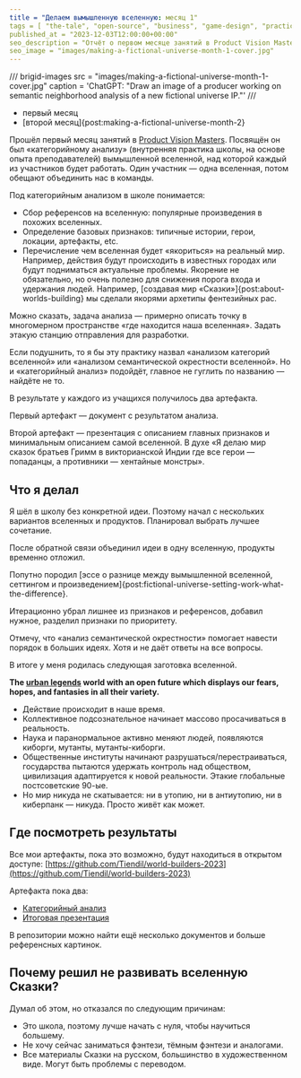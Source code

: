 ```yaml
---
title = "Делаем вымышленную вселенную: месяц 1"
tags = [ "the-tale", "open-source", "business", "game-design", "practice", "theory", "world-builders"]
published_at = "2023-12-03T12:00:00+00:00"
seo_description = "Отчёт о первом месяце занятий в Product Vision Masters — школе создания вымышленных вселенных."
seo_image = "images/making-a-fictional-universe-month-1-cover.jpg"
---
```


/// brigid-images
src = "images/making-a-fictional-universe-month-1-cover.jpg"
caption = 'ChatGPT: "Draw an image of a producer working on semantic neighborhood analysis of a new fictional universe IP."'
///


- первый месяц
- [второй месяц]{post:making-a-fictional-universe-month-2}

Прошёл первый месяц занятий в [Product Vision Masters](https://www.productvisionmasters.com/). Посвящён он был «категорийному анализу» (внутренняя практика школы, на основе опыта преподавателей) вымышленной вселенной, над которой каждый из участников будет работать. Один участник — одна вселенная, потом обещают объединить нас в команды.

<!-- more -->

Под категорийным анализом в школе понимается:

- Сбор референсов на вселенную: популярные произведения в похожих вселенных.
- Определение базовых признаков: типичные истории, герои, локации, артефакты, etc.
- Перечисление чем вселенная будет «якориться» на реальный мир. Например, действия будут происходить в известных городах или будут подниматься актуальные проблемы. Якорение не обязательно, но очень полезно для снижения порога входа и удержания людей. Например, [создавая мир «Сказки»]{post:about-worlds-building} мы сделали якорями архетипы фентезийных рас.

Можно сказать, задача анализа — примерно описать точку в многомерном пространстве «где находится наша вселенная». Задать этакую станцию отправления для разработки.

Если подушнить, то я бы эту практику назвал «анализом категорий вселенной» или «анализом семантической окрестности вселенной». Но и «категорийный анализ» подойдёт, главное не гуглить по названию — найдёте не то.

В результате у каждого из учащихся получилось два артефакта.

Первый артефакт — документ с результатом анализа.

Второй артефакт — презентация с описанием главных признаков и минимальным описанием самой вселенной. В духе «Я делаю мир сказок братьев Гримм в викторианской Индии где все герои — попаданцы, а противники — хентайные монстры».

## Что я делал

Я шёл в школу без конкретной идеи. Поэтому начал с нескольких вариантов вселенных и продуктов. Планировал выбрать лучшее сочетание.

После обратной связи объединил идеи в одну вселенную, продукты временно отложил.

Попутно породил [эссе о разнице между вымышленной вселенной, сеттингом и произведением]{post:fictional-universe-setting-work-what-the-difference}.

Итерационно убрал лишнее из признаков и референсов, добавил нужное, разделил признаки по приоритету.

Отмечу, что «анализ семантической окрестности» помогает навести порядок в больших идеях. Хотя и не даёт ответы на все вопросы.

В итоге у меня родилась следующая заготовка вселенной.

**The [urban legends](https://en.wikipedia.org/wiki/Urban_legend) world with an open future which displays our fears, hopes, and fantasies in all their variety.**

- Действие происходит в наше время.
- Коллективное подсознательное начинает массово просачиваться в реальность.
- Наука и паранормальное активно меняют людей, появляются киборги, мутанты, мутанты-киборги.
- Общественные институты начинают разрушаться/перестраиваться, государства пытаются удержать контроль над обществом, цивилизация адаптируется к новой реальности. Этакие глобальные постсоветские 90-ые.
- Но мир никуда не скатывается: ни в утопию, ни в антиутопию, ни в киберпанк — никуда. Просто живёт как может.

## Где посмотреть результаты

Все мои артефакты, пока это возможно, будут находиться в открытом доступе: [https://github.com/Tiendil/world-builders-2023](https://github.com/Tiendil/world-builders-2023)

Артефакта пока два:

- [Категорийный анализ](https://tiendil.github.io/world-builders-2023/categorical-analysis/other-side.html)
- [Итоговая презентация](https://tiendil.github.io/world-builders-2023/categorical-analysis/presentation/index.html)

В репозитории можно найти ещё несколько документов и больше референсных картинок.

## Почему решил не развивать вселенную Сказки?

Думал об этом, но отказался по следующим причинам:

- Это школа, поэтому лучше начать с нуля, чтобы научиться большему.
- Не хочу сейчас заниматься фэнтези, тёмным фэнтези и аналогами.
- Все материалы Сказки на русском, большинство в художественном виде. Могут быть проблемы с переводом.
